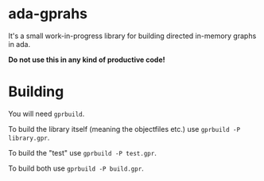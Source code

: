 # ada-gprahs
It's a small work-in-progress library for building
directed in-memory graphs in ada.

**Do not use this in any kind of productive code!**

# Building
You will need `gprbuild`.

To build the library itself (meaning the objectfiles etc.)
use `gprbuild -P library.gpr`.

To build the "test" use `gprbuild -P test.gpr`.

To build both use `gprbuild -P build.gpr`.
